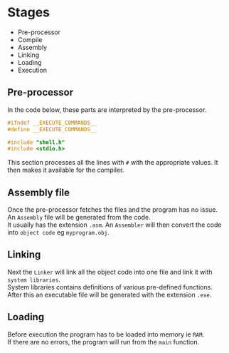 # Stages
- Pre-processor
- Compile
- Assembly
- Linking
- Loading
- Execution

## Pre-processor
In the code below, these parts are interpreted by the pre-processor.
```c
#ifndef __EXECUTE_COMMANDS__
#define __EXECUTE_COMMANDS__

#include "shell.h"
#include <stdio.h>
```

This section processes all the lines with `#` with the appropriate values.
It then makes it available for the compiler.

## Assembly file
Once the pre-processor fetches the files and the program has no issue. <br />
An `Assembly` file will be generated from the code. <br />
It usually has the extension `.asm`.
An `Assembler` will then convert the code into `object code` eg `myprogram.obj`. <br />

## Linking
Next the `Linker` will link all the object code into one file and link it with `system libraries`. <br />
System libraries contains definitions of various pre-defined functions. <br />
After this an executable file will be generated with the extension `.exe`.

## Loading
Before execution the program has to be loaded into memory ie `RAM`. <br />
If there are no errors, the program will run from the `main` function.
